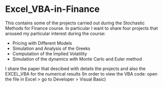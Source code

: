 # Excel_VBA-in-Finance
This contains some of the projects carried out during the Stochastic Methods for Finance course. 
In particular I want to share four projects that aroused my particular interest during the course: 
- Pricing with Different Models
- Simulation and Analysis of the Greeks
- Computation of the Implied Volatility 
- Simulation of the dynamics with Monte Carlo and Euler method

I share the paper that descibed with details the projects and also the EXCEL_VBA for the numerical results
(In order to view the VBA code: open the file in Excel > go to Developer > Visual Basic)